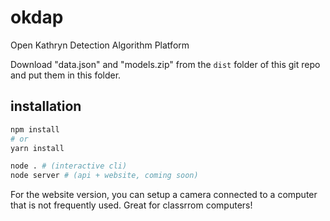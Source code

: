 # okdap
Open Kathryn Detection Algorithm Platform 

Download "data.json" and "models.zip" from the `dist` folder of this git repo and put them in this folder.

## installation

```bash
npm install
# or
yarn install

node . # (interactive cli)
node server # (api + website, coming soon)
```

For the website version, you can setup a camera connected to a computer that is not frequently used. Great for classrrom computers!
